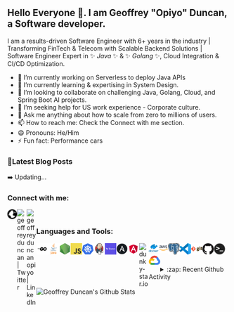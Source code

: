 ## Hello Everyone 👋. I am Geoffrey "Opiyo" Duncan, a Software developer.


I am a results-driven Software Engineer with 6+ years in the industry | Transforming FinTech & Telecom with Scalable Backend Solutions | Software Engineer Expert in ✨ _Java_ ✨ & ✨ _Golang_ ✨, Cloud Integration & CI/CD Optimization.

- 🔭 I’m currently working on Serverless to deploy Java APIs
- 🌱 I’m currently learning & expertising in System Design.
- 👯 I’m looking to collaborate on challenging Java, Golang, Cloud, and Spring Boot AI projects.
- 🤔 I’m seeking help for US work experience - Corporate culture.
- 💬 Ask me anything about how to scale from zero to millions of users.
- 📫 How to reach me: Check the Connect with me section.
- 😄 Pronouns: He/Him
- ⚡ Fun fact: Performance cars

### 📕Latest Blog Posts
➡️ Updating...

### Connect with me:
[<img align="left" alt="dunky-star.github.io" width="22px" src="https://raw.githubusercontent.com/iconic/open-iconic/master/svg/globe.svg" />][website]
[<img align="left" alt="geoffreyduncan | Twitter" width="22px" src="https://cdn.jsdelivr.net/npm/simple-icons@v3/icons/twitter.svg" />][twitter]
[<img align="left" alt="geoffreyduncanopiyo | LinkedIn" width="22px" src="https://cdn.jsdelivr.net/npm/simple-icons@v3/icons/linkedin.svg" />][linkedin]

<br />

### Languages and Tools:

[<img align="left" alt="Golang" width="26px" src="https://raw.githubusercontent.com/github/explore/80688e429a7d4ef2fca1e82350fe8e3517d3494d/topics/go/go.png" />][website]
[<img align="left" alt="Java" width="26px" src="https://raw.githubusercontent.com/github/explore/main/topics/java/java.png" />][website]
[<img align="left" alt="Node.js" width="26px" src="https://raw.githubusercontent.com/github/explore/80688e429a7d4ef2fca1e82350fe8e3517d3494d/topics/nodejs/nodejs.png" />][website]
[<img align="left" alt="JavaScript" width="26px" src="https://raw.githubusercontent.com/github/explore/80688e429a7d4ef2fca1e82350fe8e3517d3494d/topics/javascript/javascript.png" />][website]
[<img align="left" alt="Kubernetes" width="26px" src="https://raw.githubusercontent.com/github/explore/main/topics/kubernetes/kubernetes.png" />][website]
[<img align="left" alt="Jenkins" width="26px" src="https://raw.githubusercontent.com/github/explore/main/topics/jenkins/jenkins.png" />][website]
[<img align="left" alt="Terraform" width="26px" src="https://raw.githubusercontent.com/github/explore/main/topics/terraform/terraform.png" />][website]
[<img align="left" alt="Ansible" width="26px" src="https://raw.githubusercontent.com/github/explore/main/topics/ansible/ansible.png" />][website]
[<img align="left" alt="Angular" width="26px" src="https://raw.githubusercontent.com/github/explore/main/topics/angular/angular.png" />][website]
[<img align="left" alt="dunky-star.io" width="22px" src="https://simpleicons.org/icons/serverless.svg" />][website]
[<img align="left" alt="dunky-star.io" width="22px" src="https://raw.githubusercontent.com/github/explore/80688e429a7d4ef2fca1e82350fe8e3517d3494d/topics/docker/docker.png" />][website]
[<img align="left" alt="dunky-star.io" width="22px" src="https://raw.githubusercontent.com/github/explore/fbceb94436312b6dacde68d122a5b9c7d11f9524/topics/aws/aws.png" />][website]
[<img align="left" alt="postgresql" width="26px" src="https://raw.githubusercontent.com/github/explore/80688e429a7d4ef2fca1e82350fe8e3517d3494d/topics/postgresql/postgresql.png" />][website]
[<img align="left" alt="Visual Studio Code" width="26px" src="https://raw.githubusercontent.com/github/explore/80688e429a7d4ef2fca1e82350fe8e3517d3494d/topics/visual-studio-code/visual-studio-code.png" />][website]
[<img align="left" alt="Git" width="26px" src="https://raw.githubusercontent.com/github/explore/80688e429a7d4ef2fca1e82350fe8e3517d3494d/topics/git/git.png" />][website]
[<img align="left" alt="GitHub" width="26px" src="https://raw.githubusercontent.com/github/explore/78df643247d429f6cc873026c0622819ad797942/topics/github/github.png" />][website]
[<img align="left" alt="Terminal" width="26px" src="https://raw.githubusercontent.com/github/explore/80688e429a7d4ef2fca1e82350fe8e3517d3494d/topics/terminal/terminal.png" />][website]
[<img align="left" alt="GCP" width="26px" src="https://raw.githubusercontent.com/github/explore/main/topics/google-cloud/google-cloud.png" />][website]

<br />
<br />
<br />

<details>
  <summary>:zap: Recent Github Activity</summary>
  
<!--START_SECTION:activity-->
1. ❗️ Opened issue 
2. 🎉 Merged PR 
3. 🎉 Merged PR 
4. 🎉 Merged PR 
<!--END_SECTION:activity-->
</details>

<br />

<img align="left" alt="Geoffrey Duncan's Github Stats" src="https://github-readme-stats.vercel.app/api?username=dunky-star&show_icons=true&hide_border=true" />

<br />
<br />
  
[website]: https://dunky-star.github.io/
[twitter]: https://x.com/dunky2012
[linkedin]: www.linkedin.com/in/geoffrey-duncan-opiyo

